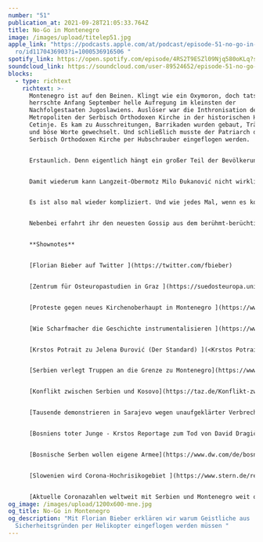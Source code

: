 ```yaml
---
number: "51"
publication_at: 2021-09-28T21:05:33.764Z
title: No-Go in Montenegro
image: /images/upload/titelep51.jpg
apple_link: "https://podcasts.apple.com/at/podcast/episode-51-no-go-in-monteneg\
  ro/id1170436903?i=1000536916506 "
spotify_link: https://open.spotify.com/episode/4RS2T9ESZl09Njq580oKLq?si=57dc1ef09b0640fa
soundcloud_link: https://soundcloud.com/user-89524652/episode-51-no-go-in-montenegro
blocks:
  - type: richtext
    richtext: >-
      Montenegro ist auf den Beinen. Klingt wie ein Oxymoron, doch tatsächlich
      herrschte Anfang September helle Aufregung im kleinsten der
      Nachfolgestaaten Jugoslawiens. Auslöser war die Inthronisation des
      Metropoliten der Serbisch Orthodoxen Kirche in der historischen Hauptstadt
      Cetinje. Es kam zu Ausschreitungen, Barrikaden wurden gebaut, Tränengas
      und böse Worte gewechselt. Und schließlich musste der Patriarch der
      Serbisch Orthodoxen Kirche per Hubschrauber eingeflogen werden.


      Erstaunlich. Denn eigentlich hängt ein großer Teil der Bevölkerung genau dieser Serbisch Orthodoxen Kirche an. Die steht jedoch im Ruch, die Unabhängigkeit Montenegros nicht so wirklich akzeptieren zu können - und immer wieder mit einem Großserbien zu liebäugeln.


      Damit wiederum kann Langzeit-Obermotz Milo Đukanović nicht wirklich umgehen. Ihm wäre eine Montenegrinisch Orthodoxe Kirche lieber. So tobt seit Wochen wenn nicht auf der Straße so doch auf jeden Fall in den sozialen und klassischen Medien eine Schlacht um die Deutung der Ereignisse. Und im Hintergrund schwingt immer die Frage mit: Gibt es so etwas wie eine klar abgrenzbare montenegrinische Nationalidentität? Und wer hat eigentlich ein Problem damit?


      Es ist also mal wieder kompliziert. Und wie jedes Mal, wenn es kompliziert wird, müssen sich Krsto und Danijel Hilfe holen. Gott (katholisch) sei Dank, hatte Florian Bieber, Politologe von der Karl-Franzens-Universität Graz Zeit, in die Sendung zu kommen.


      Nebenbei erfahrt ihr den neuesten Gossip aus dem berühmt-berüchtigten Balkanforum, den Hintergrund der aktuellen Spannungen zwischen Kosovo und Serbien und warum Reisen nach Slowenien derzeit noch weniger zu empfehlen sind, als sonst...


      **Shownotes** 


      [Florian Bieber auf Twitter ](https://twitter.com/fbieber)


      [Zentrum für Osteuropastudien in Graz ](https://suedosteuropa.uni-graz.at/de/)


      [Proteste gegen neues Kirchenoberhaupt in Montenegro ](https://www.tagesschau.de/ausland/europa/proteste-montenegro-101.html)(tagesschau) 


      [Wie Scharfmacher die Geschichte instrumentalisieren ](https://www.faz.net/aktuell/politik/ausland/in-montenegro-fuehrt-kirchenstreit-zu-gewaltausbruechen-17526163.html)(FAZ über den Kirchenkonflikt in Montenegro) 


      [Krstos Potrait zu Jelena Đurović (Der Standard) ](<Krstos Potrait von Jelena Đurović (Der Standard)>)


      [Serbien verlegt Truppen an die Grenze zu Montenegro](https://www.tagesschau.de/ausland/europa/serbien-kosovo-111.html) (tagesschau) 


      [Konflikt zwischen Serbien und Kosovo](https://taz.de/Konflikt-zwischen-Serbien-und-Kosovo/!5800352/) (taz) 


      [Tausende demonstrieren in Sarajevo wegen unaufgeklärter Verbrechen](https://www.faz.net/aktuell/politik/ausland/grossdemonstration-in-bosnien-wegen-unaufgeklaerter-verbrechen-17532934.html) (FAZ) 


      [Bosniens toter Junge - Krstos Reportage zum Tod von David Dragičević](https://www.republik.ch/2018/11/12/bosniens-toter-junge) (Republik) 


      [Bosnische Serben wollen eigene Armee](https://www.dw.com/de/bosnische-serben-wollen-eigene-armee/a-59340390) (Deutsche Welle) 


      [Slowenien wird Corona-Hochrisikogebiet ](https://www.stern.de/reise/service/bundesregierung-stuft-slowenien-neu-als-hochrisikogebiet-ein-9554118.html)(Stern) 


      [Aktuelle Coronazahlen weltweit mit Serbien und Montenegro weit oben](https://de.statista.com/statistik/daten/studie/1249197/umfrage/laender-mit-der-hoechsten-corona-7-tage-inzidenz-weltweit/) (Statista)
og_image: /images/upload/1200x600-mne.jpg
og_title: No-Go in Montenegro
og_description: "Mit Florian Bieber erklären wir warum Geistliche aus
  Sicherheitsgründen per Helikopter eingeflogen werden müssen "
---
```

